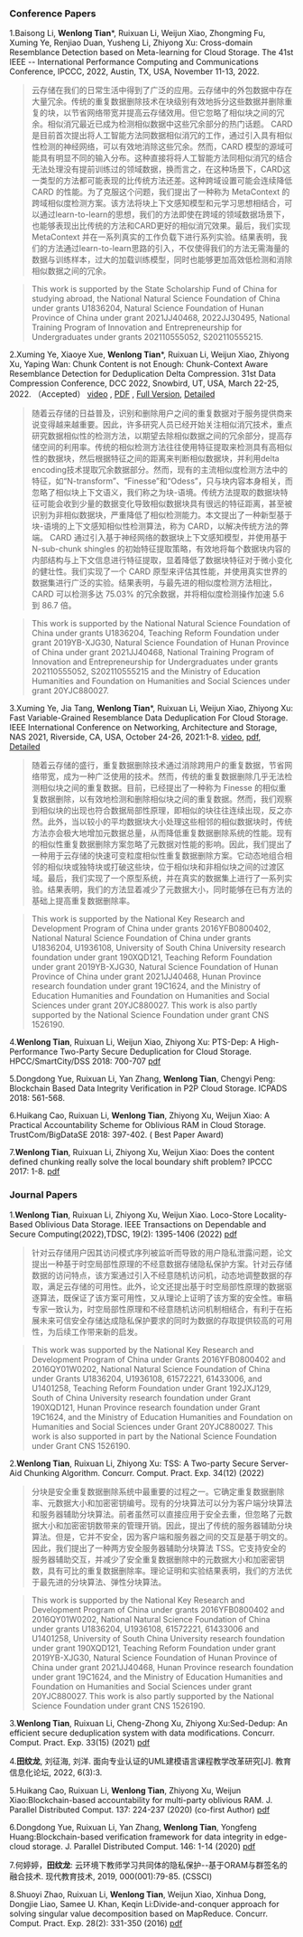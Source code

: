 ### Conference Papers
1.Baisong Li, **Wenlong Tian***, Ruixuan Li, Weijun Xiao, Zhongming Fu, Xuming Ye, Renjiao Duan, Yusheng Li, Zhiyong Xu: Cross-domain Resemblance Detection based on Meta-learning for Cloud Storage. The 41st IEEE -- International Performance Computing and Communications Conference, IPCCC, 2022, Austin, TX, USA, November 11-13, 2022.
  
> 云存储在我们的日常生活中得到了广泛的应用。云存储中的外包数据中存在大量冗余。传统的重复数据删除技术在块级别有效地拆分这些数据并删除重复的块，以节省网络带宽并提高云存储效用。但它忽略了相似块之间的冗余。相似消冗最近已成为检测相似数据中这些冗余部分的热门话题。 CARD 是目前首次提出将人工智能方法同数据相似消冗的工作，通过引入具有相似性检测的神经网络，可以有效地消除这些冗余。然而，CARD 模型的源域可能具有明显不同的输入分布。这种直接将将人工智能方法同相似消冗的结合无法处理没有提前训练过的领域数据，换而言之，在这种场景下，CARD这一类型的方法都可能表现的比传统方法还差。这种跨域设置可能会连续降低 CARD 的性能。为了克服这个问题，我们提出了一种称为 MetaContext 的跨域相似度检测方案。该方法将块上下文感知模型和元学习思想相结合，可以通过learn-to-learn的思想，我们的方法即使在跨域的领域数据场景下，也能够表现出比传统的方法和CARD更好的相似消冗效果。最后，我们实现 MetaContext 并在一系列真实的工作负载下进行系列实验。结果表明，我们的方法通过learn-to-learn思路的引入，不仅使得我们的方法无需海量的数据与训练样本，过大的加载训练模型，同时也能够更加高效低检测和消除相似数据之间的冗余。
  
>This work is supported by the State Scholarship Fund of China for studying abroad, the  National Natural Science Foundation of China under grants U1836204, Natural Science Foundation of Hunan Province of China under grant 2021JJ40468, 2022JJ30495, National Training Program of Innovation and Entrepreneurship for Undergraduates under grants 202110555052, S202110555215.



2.Xuming Ye, Xiaoye Xue, **Wenlong Tian***, Ruixuan Li, Weijun Xiao, Zhiyong Xu, Yaping Wan: Chunk Content is not Enough: Chunk-Context Aware Resemblance Detection for Deduplication Delta Compression. 31st Data Compression Conference, DCC 2022, Snowbird, UT, USA, March 22-25, 2022. （Accepted） [video](https://sigport.org/documents/chunk-content-not-enough-chunk-context-aware-resemblance-detection-deduplication-delta) , [PDF](/papers/2022DCC.pdf) , [Full Version](https://arxiv.org/abs/2106.01273), [Detailed](https://mooc1-1.chaoxing.com/nodedetailcontroller/visitnodedetail?courseId=225506193&knowledgeId=571996233)

> 随着云存储的日益普及，识别和删除用户之间的重复数据对于服务提供商来说变得越来越重要。因此，许多研究人员已经开始关注相似消冗技术，重点研究数据相似性的检测方法，以期望去除相似数据之间的冗余部分，提高存储空间的利用率。传统的相似检测方法往往使用特征提取来检测具有高相似性的数据块，然后根据特征之间的距离来判断相似数据块，并利用delta encoding技术提取冗余数据部分。然而，现有的主流相似度检测方法中的特征，如“N-transform”、“Finesse”和“Odess”，只与块内容本身相关，而忽略了相似块上下文语义，我们称之为块-语境。传统方法提取的数据块特征可能会收到少量的数据变化导致相似数据块具有很远的特征距离，甚至被识别为非相似数据块，严重降低了相似检测能力。本文提出了一种新型基于块-语境的上下文感知相似性检测算法，称为 CARD，以解决传统方法的弊端。 CARD 通过引入基于神经网络的数据块上下文感知模型，并使用基于 N-sub-chunk shingles 的初始特征提取策略，有效地将每个数据块内容的内部结构与上下文信息进行特征提取，显着降低了数据块特征对于微小变化的健壮性。我们实现了一个 CARD 原型来评估其性能，并使用真实世界的数据集进行广泛的实验。结果表明，与最先进的相似度检测方法相比，CARD 可以检测多达 75.03% 的冗余数据，并将相似度检测操作加速 5.6 到 86.7 倍。

> This work is supported by the  National Natural Science Foundation of China under grants U1836204, Teaching Reform Foundation under grant 2019YB-XJG30, Natural Science Foundation of Hunan Province of China under grant 2021JJ40468, National Training Program of Innovation and Entrepreneurship for Undergraduates under grants 202110555052, S202110555215 and the Ministry of Education Humanities and Foundation on Humanities and Social Sciences under grant 20YJC880027.


3.Xuming Ye, Jia Tang, **Wenlong Tian***, Ruixuan Li, Weijun Xiao, Zhiyong Xu: Fast Variable-Grained Resemblance Data Deduplication For Cloud Storage. IEEE International Conference on Networking, Architecture and Storage, NAS 2021, Riverside, CA, USA, October 24-26, 2021:1-8. [video](/Videos/2021NAS.mp4), [pdf](/papers/2021NAS.pdf), [Detailed](https://mooc1-1.chaoxing.com/nodedetailcontroller/visitnodedetail?courseId=225506193&knowledgeId=571993912)


 > 随着云存储的盛行，重复数据删除技术通过消除跨用户的重复数据，节省网络带宽，成为一种广泛使用的技术。然而，传统的重复数据删除几乎无法检测相似块之间的重复数据。目前，已经提出了一种称为 Finesse 的相似重复数据删除，以有效地检测和删除相似块之间的重复数据。然而，我们观察到相似块的出现也符合数据局部性原理，即相似的块往往连续出现，反之亦然。此外，当以较小的平均数据块大小处理这些相邻的相似数据块时，传统方法亦会极大地增加元数据总量，从而降低重复数据删除系统的性能。现有的相似性重复数据删除方案忽略了元数据对性能的影响。因此，我们提出了一种用于云存储的快速可变粒度相似性重复数据删除方案。它动态地组合相邻的相似块或独特块或打破这些块，位于相似块和非相似块之间的过渡区域。最后，我们实现了一个原型系统，并在真实的数据集上进行了一系列实验。结果表明，我们的方法显着减少了元数据大小，同时能够在已有方法的基础上提高重复数据删除率。


 > This work is supported by the National Key Research and Development Program of China under grants 2016YFB0800402, National Natural Science Foundation of China under grants U1836204, U1936108, University of South China University research foundation under grant 190XQD121, Teaching Reform Foundation under grant 2019YB-XJG30, Natural Science Foundation of Hunan Province of China under grant 2021JJ40468, Hunan Province research foundation under grant 19C1624, and the Ministry of Education Humanities and Foundation on Humanities and Social Sciences under grant 20YJC880027. This work is also partly supported by the National Science Foundation under grant CNS 1526190.


4.**Wenlong Tian**, Ruixuan Li, Weijun Xiao, Zhiyong Xu: PTS-Dep: A High-Performance Two-Party Secure Deduplication for Cloud Storage. HPCC/SmartCity/DSS 2018: 700-707  [pdf](/papers/2018HPCC.pdf) 


5.Dongdong Yue, Ruixuan Li, Yan Zhang, **Wenlong Tian**, Chengyi Peng: Blockchain Based Data Integrity Verification in P2P Cloud Storage. ICPADS 2018: 561-568.

6.Huikang Cao, Ruixuan Li, **Wenlong Tian**, Zhiyong Xu, Weijun Xiao: A Practical Accountability Scheme for Oblivious RAM in Cloud Storage. TrustCom/BigDataSE 2018: 397-402. ( Best Paper Award)

7.**Wenlong Tian**, Ruixuan Li, Zhiyong Xu, Weijun Xiao: Does the content defined chunking really solve the local boundary shift problem? IPCCC 2017: 1-8. [pdf](/papers/2017IPCCC.pdf)

### Journal Papers

1.**Wenlong Tian**, Ruixuan Li, Zhiyong Xu, Weijun Xiao. Loco-Store Locality-Based Oblivious Data  Storage. IEEE Transactions on Dependable and Secure Computing(2022),TDSC, 19(2): 1395-1406 (2022) [pdf](/papers/2022TDSC.pdf)

 > 针对云存储用户因其访问模式序列被监听而导致的用户隐私泄露问题，论文提出一种基于时空局部性原理的不经意数据存储隐私保护方案。针对云存储数据的访问特点，该方案通过引入不经意随机访问机，动态地调整数据的存取，满足云存储的可用性。此外，论文还提出基于时空局部性原理的数据驱逐算法，既保证了该方案可用性，又从理论上证明了该方案的安全性。审稿专家一致认为，时空局部性原理和不经意随机访问机制相结合，有利于在拓展未来可信安全存储达成隐私保护要求的同时为数据的存取提供较高的可用性，为后续工作带来新的启发。


 > This work was supported by the National Key Research  and Development Program of China under Grants  2016YFB0800402 and 2016QY01W0202, National Natural Science Foundation of China under Grants U1836204, U1936108,  61572221, 61433006, and U1401258, Teaching Reform Foundation under Grant 192JXJ129, South of China University  research foundation under Grant 190XQD121, Hunan Province research foundation under Grant 19C1624, and the Ministry of Education Humanities and Foundation on Humanities  and Social Sciences under Grant 20YJC880027. This work is  also supported in part by the National Science Foundation  under Grant CNS 1526190.


2.**Wenlong Tian**, Ruixuan Li,  Zhiyong Xu: TSS: A Two-party Secure Server-Aid Chunking Algorithm. Concurr. Comput. Pract. Exp. 34(12) (2022)  

 > 分块是安全重复数据删除系统中最重要的过程之一。它确定重复数据删除率、元数据大小和加密密钥编号。现有的分块算法可以分为客户端分块算法和服务器辅助分块算法。前者虽然可以直接应用于安全去重，但忽略了元数据大小和加密密钥数带来的管理开销。因此，提出了传统的服务器辅助分块算法。但是，它并不安全，因为客户端和服务器之间的交互是基于明文的。因此，我们提出了一种两方安全服务器辅助分块算法 TSS。它支持安全的服务器辅助交互，并减少了安全重复数据删除中的元数据大小和加密密钥数，具有可比的重复数据删除率。理论证明和实验结果表明，我们的方法优于最先进的分块算法、弹性分块算法。

 > This work is supported by the National Key Research and Development Program of China under grants 2016YFB0800402 and 2016QY01W0202, National Natural Science Foundation of China under grants U1836204, U1936108, 61572221, 61433006 and U1401258, University of South China University research foundation under grant 190XQD121, Teaching Reform Foundation under grant 2019YB-XJG30, Natural Science Foundation of Hunan Province of China under grant 2021JJ40468, Hunan Province research foundation under grant 19C1624, and the Ministry of Education Humanities and Foundation on Humanities and Social Sciences under grant 20YJC880027. This work is also partly supported by the National Science Foundation under grant CNS 1526190.


3.**Wenlong Tian**, Ruixuan Li, Cheng-Zhong Xu, Zhiyong Xu:Sed-Dedup: An efficient secure deduplication system with data modifications. Concurr. Comput. Pract. Exp. 33(15) (2021) [pdf](/papers/2021CCPE.pdf) 

4.**田纹龙**, 刘征海, 刘洋. 面向专业认证的UML建模语言课程教学改革研究[J]. 教育信息化论坛, 2022, 6(3):3.

5.Huikang Cao, Ruixuan Li, **Wenlong Tian**, Zhiyong Xu, Weijun Xiao:Blockchain-based accountability for multi-party oblivious RAM. J. Parallel Distributed Comput. 137: 224-237 (2020) (co-first Author) [pdf](/papers/2020JPDC_ORAM.pdf)

6.Dongdong Yue, Ruixuan Li, Yan Zhang, **Wenlong Tian**, Yongfeng Huang:Blockchain-based verification framework for data integrity in edge-cloud storage. J. Parallel Distributed Comput. 146: 1-14 (2020) [pdf](/papers/2020_JPDC_Blockchain.pdf)

7.何婷婷，**田纹龙**: 云环境下教师学习共同体的隐私保护--基于ORAM与群签名的融合技术. 现代教育技术, 2019, 000(001):79-85. (CSSCI)

8.Shuoyi Zhao, Ruixuan Li, **Wenlong Tian**, Weijun Xiao, Xinhua Dong, Dongjie Liao, Samee U. Khan, Keqin Li:Divide-and-conquer approach for solving singular value decomposition based on MapReduce. Concurr. Comput. Pract. Exp. 28(2): 331-350 (2016)  [pdf](/papers/2016CCPE.pdf)